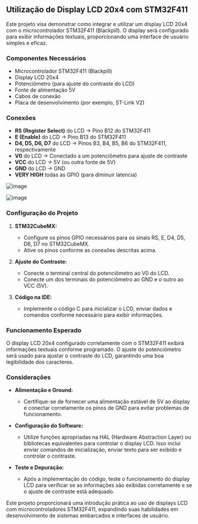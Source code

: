 ## Utilização de Display LCD 20x4 com STM32F411

Este projeto visa demonstrar como integrar e utilizar um display LCD 20x4 com o microcontrolador STM32F411 (Blackpill). O display será configurado para exibir informações textuais, proporcionando uma interface de usuário simples e eficaz.

### Componentes Necessários

- Microcontrolador STM32F411 (Blackpill)
- Display LCD 20x4
- Potenciômetro (para ajuste do contraste do LCD)
- Fonte de alimentação 5V
- Cabos de conexão
- Placa de desenvolvimento (por exemplo, ST-Link V2)

### Conexões

- **RS (Register Select)** do LCD -> Pino B12 do STM32F411
- **E (Enable)** do LCD -> Pino B13 do STM32F411
- **D4, D5, D6, D7** do LCD -> Pinos B3, B4, B5, B6 do STM32F411, respectivamente
- **V0** do LCD -> Conectado a um potenciômetro para ajuste de contraste
- **VCC** do LCD -> 5V (ou outra fonte de 5V)
- **GND** do LCD -> GND
- **VERY HIGH** todas as GPIO (para diminuir latencia)

![image](https://github.com/MatKenji/GPIO_Display/assets/169562589/5af0042c-bed9-4160-9dc3-20ff74e22bed)

![image](https://github.com/MatKenji/GPIO_Display/assets/169562589/555c9711-d426-4d18-8bfe-31f540e40d29)


### Configuração do Projeto

1. **STM32CubeMX:**
   - Configure os pinos GPIO necessários para os sinais RS, E, D4, D5, D6, D7 no STM32CubeMX.
   - Ative os pinos conforme as conexões descritas acima.

2. **Ajuste do Contraste:**
   - Conecte o terminal central do potenciômetro ao V0 do LCD.
   - Conecte um dos terminais do potenciômetro ao GND e o outro ao VCC (5V).

3. **Código na IDE:**
   - Implemente o código C para inicializar o LCD, enviar dados e comandos conforme necessário para exibir informações.

### Funcionamento Esperado

O display LCD 20x4 configurado corretamente com o STM32F411 exibirá informações textuais conforme programado. O ajuste do potenciômetro será usado para ajustar o contraste do LCD, garantindo uma boa legibilidade dos caracteres.

### Considerações

- **Alimentação e Ground:**
  - Certifique-se de fornecer uma alimentação estável de 5V ao display e conectar corretamente os pinos de GND para evitar problemas de funcionamento.

- **Configuração do Software:**
  - Utilize funções apropriadas na HAL (Hardware Abstraction Layer) ou bibliotecas equivalentes para controlar o display LCD. Isso inclui enviar comandos de inicialização, enviar texto para ser exibido e controlar o contraste.

- **Teste e Depuração:**
  - Após a implementação do código, teste o funcionamento do display LCD para verificar se as informações são exibidas corretamente e se o ajuste de contraste está adequado.

Este projeto proporcionará uma introdução prática ao uso de displays LCD com microcontroladores STM32F411, expandindo suas habilidades em desenvolvimento de sistemas embarcados e interfaces de usuário.
